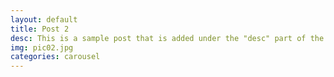 ```yaml
---
layout: default
title: Post 2
desc: This is a sample post that is added under the "desc" part of the YAML.
img: pic02.jpg
categories: carousel
---
```

